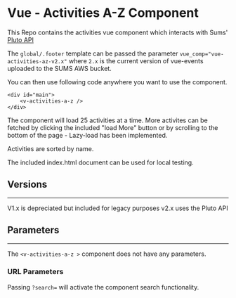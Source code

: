 # Vue - Activities A-Z Component

This Repo contains the activities vue component which interacts with Sums' [Pluto API](https://github.com/University-of-Lincoln-SU/External-Developer-Docs/tree/master/PlutoAPI)

The ```global/.footer``` template can be passed the parameter ```vue_comp="vue-activities-az-v2.x"``` where ```2.x``` is the current version of vue-events uploaded to the SUMS AWS bucket.  

You can then use following code anywhere you want to use the component.

```
<div id="main">
    <v-activities-a-z />
</div>
```

The component will load 25 activities at a time. More activites can be fetched by clicking the included "load More" button or by scrolling to the bottom of the page - Lazy-load has been implemented.

Activities are sorted by name.

The included index.html document can be used for local testing.

## Versions
---
V1.x is depreciated but included for legacy purposes
v2.x uses the Pluto API

## Parameters
---
The ```<v-activities-a-z >``` component does not have any parameters.

### URL Parameters

Passing ```?search=``` will activate the component search functionality.